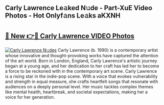 ## Carly Lawrence Le𝚊ked N𝚞de - Part-XuE Video Photos - Hot Onlyf𝚊ns Le𝚊ks aKXNH

# <h2><a href="http://ac44039.deff.icu/?id=Carly+Lawrence">🔗 New 👉🔴 Carly Lawrence VIDEO Photos</a></h2>

[![Carly Lawrence N𝚞des](https://i.imgur.com/rIISA9y.gif)](http://ac44039.deff.icu/?id=Carly+Lawrence)
Carly Lawrence (b. 1990) is a contemporary artist whose innovative and thought-provoking works have captured the attention of the art world. Born in London, England, Carly Lawrence's artistic journey began at a young age, and her dedication to her craft has led her to become a force to be reckoned with in the contemporary art scene. Carly Lawrence is a rising star in the indie-pop scene. With a voice that evokes vulnerability and strength in equal measure, she crafts heartfelt songs that resonate with audiences on a deeply personal level. Her music tackles complex themes like mental health, heartbreak, and societal expectations, making her a voice for her generation.

